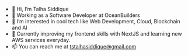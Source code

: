 - 👋 Hi, I’m Talha Siddique
- 🏢 Working as a Software Developer at OceanBuilders
- 👀 I’m interested in cool tech like Web Development, Cloud, Blockchain and AI
- 🌱 Currently improving my frontend skills with NextJS and learning new AWS services everyday.
- 📫 You can reach me at tstalhasiddique@gmail.com
